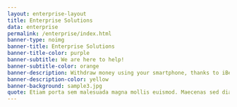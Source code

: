 ```yaml
---
layout: enterprise-layout
title: Enterprise Solutions
data: enterprise
permalink: /enterprise/index.html
banner-type: noimg
banner-title: Enterprise Solutions
banner-title-color: purple
banner-subtitle: We are here to help!
banner-subtitle-color: orange
banner-description: Withdraw money using your smartphone, thanks to iBeacon technology.
banner-description-color: yellow
banner-background: sample3.jpg
quote: Etiam porta sem malesuada magna mollis euismod. Maecenas sed diam eget risus varius blandit sit amet non magna. Fusce dapibus, tellus ac cursus commodo, tortor mauris condimentum nibh, ut fermentum massa justo sit amet risus.
---
```

